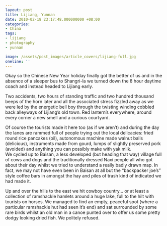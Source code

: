 ```yaml
---
layout: post
title: Lijiang, Yunnan
date: 2010-02-18 23:17:48.000000000 +08:00
categories:
- China
tags:
- lijiang
- photography
- yunnan

image: /assets/post_images/article_covers/lijiang-full.jpg
oneline: ''
---
```

Okay so the Chinese New Year holiday finally got the better of us and in the absence of a sleeper bus to Shangri-la we turned down the 8 hour daytime coach and instead headed to Lijiang early. 

Two accidents, two hours of standing traffic and two hundred thousand beeps of the horn later and all the associated stress fizzled away as we were led by the energetic bell boy through the twisting winding cobbled back alleyways of Lijiang’s old town. Red lantern’s everywhere, around every corner a new smell and a curious courtyard.

Of course the tourists made it here too (as if we aren’t) and during the day the lanes are rammed full of people trying out the local delicacies: fried round rice pancakes (oil), autonomous machine made walnut balls (delicious), instruments made from gourd, lumps of slightly preserved pork (avoided) and anything you can possibly make with yak milk.<br />
We cycled up to Baisan, a less developed (but heading that way) village full of cows and dogs and the traditionally dressed Naxi people all who got about their day whilst we tried to understand a really badly drawn map. In fact, we may not have even been in Baisan at all but the “backpacker joe’s” style coffee bars in amongst the hay and piles of trash kind of indicated we had made it.

Up and over the hills to the east we hit cowboy country... or at least a collection of ramshackle hamlets around a huge lake, full to the hilt with tourists on horses. We managed to find an empty, peaceful spot (where a particular ramshackle hut had seen it’s end) and sat surrounded by some rare birds whilst an old man in a canoe punted over to offer us some pretty dodgy looking dried fish. We politely refused.


